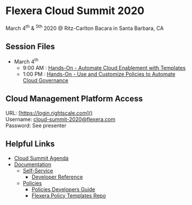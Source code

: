 # Flexera Cloud Summit 2020

March 4<sup>th</sup> & <sup>5th</sup> 2020 @ Ritz-Carlton Bacara in Santa Barbara, CA

## Session Files

- March 4<sup>th</sup>
  - 9:00 AM : [Hands-On - Automate Cloud Enablement with Templates](./Hands-On_-_Automate_Cloud_Enablement_with_Templates)
  - 1:00 PM : [Hands-On - Use and Customize Policies to Automate Cloud Governance](./Hands-On_-_Automate_Cloud_Enablement_with_Templates)

## Cloud Management Platform Access

URL: [https://login.rightscale.com]()  
Username: cloud-summit-2020@flexera.com  
Password: See presenter

## Helpful Links

- [Cloud Summit Agenda](https://web.cvent.com/event/f9015e55-e378-4227-b86c-5fb73c5e1e3e/websitePage:e37d1571-eb0a-4f53-a0f4-ccba2e42652a)
- [Documentation](https://docs.rightscale.com)
  - [Self-Service](https://docs.rightscale.com/ss/)
    - [Developer Reference](https://docs.rightscale.com/ss/reference/)
  - [Policies](https://docs.rightscale.com/policies/)
    - [Policies Developers Guide](https://docs.rightscale.com/policies/developers/)
    - [Flexera Policy Templates Repo](https://github.com/rightscale/policy_templates)
